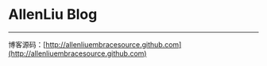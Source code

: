 AllenLiu Blog
=============

*********

博客源码：[http://allenliuembracesource.github.com](http://allenliuembracesource.github.com)


